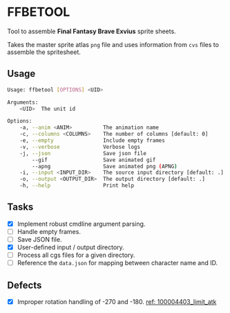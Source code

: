 # FFBETOOL
Tool to assemble **Final Fantasy Brave Exvius** sprite sheets.

Takes the master sprite atlas `png` file and uses information from `cvs` files
to assemble the spritesheet.

## Usage
```bash
Usage: ffbetool [OPTIONS] <UID>

Arguments:
    <UID>  The unit id

Options:
    -a, --anim <ANIM>          The animation name
    -c, --columns <COLUMNS>    The number of columns [default: 0]
    -e, --empty                Include empty frames
    -v, --verbose              Verbose logs
    -j, --json                 Save json file
        --gif                  Save animated gif
        --apng                 Save animated png (APNG)
    -i, --input <INPUT_DIR>    The source input directory [default: .]
    -o, --output <OUTPUT_DIR>  The output directory [default: .]
    -h, --help                 Print help
```


## Tasks
- [x] Implement robust cmdline argument parsing.
- [ ] Handle empty frames.
- [ ] Save JSON file.
- [x] User-defined input / output directory.
- [ ] Process all cgs files for a given directory.
- [ ] Reference the `data.json` for mapping between character name and ID.

## Defects
- [x] Improper rotation handling of -270 and -180. [ref: 100004403_limit_atk](https://github.com/dsxragnarok/ffbe_asset_dump/blob/main/animated_gifs/unit_100004403_limitatk_opac.gif)
